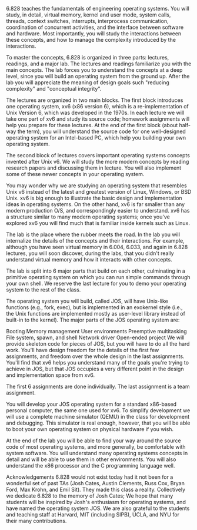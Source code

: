6.828 teaches the fundamentals of engineering operating systems. You will study, in detail, virtual memory, kernel and user mode, system calls, threads, context switches, interrupts, interprocess communication, coordination of concurrent activities, and the interface between software and hardware. Most importantly, you will study the interactions between these concepts, and how to manage the complexity introduced by the interactions.

To master the concepts, 6.828 is organized in three parts: lectures, readings, and a major lab. The lectures and readings familiarize you with the main concepts. The lab forces you to understand the concepts at a deep level, since you will build an operating system from the ground up. After the lab you will appreciate the meaning of design goals such "reducing complexity" and "conceptual integrity".

The lectures are organized in two main blocks. The first block introduces one operating system, xv6 (x86 version 6), which is a re-implementation of Unix Version 6, which was developed in the 1970s. In each lecture we will take one part of xv6 and study its source code; homework assignments will help you prepare for these lectures. At the end of the first block (about half-way the term), you will understand the source code for one well-designed operating system for an Intel-based PC, which help you building your own operating system.

The second block of lectures covers important operating systems concepts invented after Unix v6. We will study the more modern concepts by reading research papers and discussing them in lecture. You will also implement some of these newer concepts in your operating system.

You may wonder why we are studying an operating system that resembles Unix v6 instead of the latest and greatest version of Linux, Windows, or BSD Unix. xv6 is big enough to illustrate the basic design and implementation ideas in operating systems. On the other hand, xv6 is far smaller than any modern production O/S, and correspondingly easier to understand. xv6 has a structure similar to many modern operating systems; once you've explored xv6 you will find much that is familiar inside kernels such as Linux.

The lab is the place where the rubber meets the road. In the lab you will internalize the details of the concepts and their interactions. For example, although you have seen virtual memory in 6.004, 6.033, and again in 6.828 lectures, you will soon discover, during the labs, that you didn't really understand virtual memory and how it interacts with other concepts.

The lab is split into 6 major parts that build on each other, culminating in a primitive operating system on which you can run simple commands through your own shell. We reserve the last lecture for you to demo your operating system to the rest of the class.

The operating system you will build, called JOS, will have Unix-like functions (e.g., fork, exec), but is implemented in an exokernel style (i.e., the Unix functions are implemented mostly as user-level library instead of built-in to the kernel). The major parts of the JOS operating system are:

Booting
Memory management
User environments
Preemptive multitasking
File system, spawn, and shell
Network driver
Open-ended project
We will provide skeleton code for pieces of JOS, but you will have to do all the hard work. You'll have design freedom for the details of the first few assignments, and freedom over the whole design in the last assignments. You'll find that xv6 helps you understand many of the goals you're trying to achieve in JOS, but that JOS occupies a very different point in the design and implementation space from xv6.

The first 6 assignments are done individually. The last assignment is a team assignment.

You will develop your JOS operating system for a standard x86-based personal computer, the same one used for xv6. To simplify development we will use a complete machine simulator (QEMU) in the class for development and debugging. This simulator is real enough, however, that you will be able to boot your own operating system on physical hardware if you wish.

At the end of the lab you will be able to find your way around the source code of most operating systems, and more generally, be comfortable with system software. You will understand many operating systems concepts in detail and will be able to use them in other environments. You will also understand the x86 processor and the C programming language well.

Acknowledgements
6.828 would not exist today had it not been for a wonderful set of past TAs (Josh Cates, Austin Clements, Russ Cox, Bryan Ford, Max Krohn, and Emil Sit). They made this class a reality. Collectively we dedicate 6.828 to the memory of Josh Cates; We hope that many students will be inspired by Josh's enthusiasm for operating systems, and have named the operating system JOS. We are also grateful to the students and teaching staff at Harvard, MIT (including SIPB), UCLA, and NYU for their many contributions.
